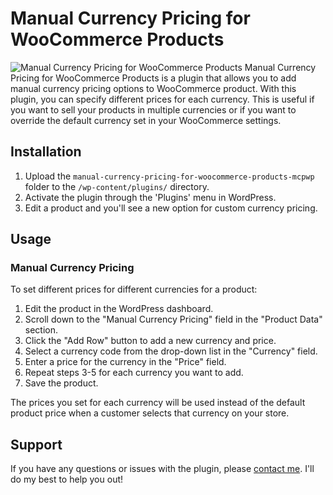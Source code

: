 # Manual Currency Pricing for WooCommerce Products

![Manual Currency Pricing for WooCommerce Products](https://github.com/davidofug/Manual-Currency-Pricing-for-WooCommerce-Products-mcpwp/blob/main/Feature.png)
Manual Currency Pricing for WooCommerce Products is a plugin that allows you to add manual currency pricing options to WooCommerce product. With this plugin, you can specify different prices for each currency. This is useful if you want to sell your products in multiple currencies or if you want to override the default currency set in your WooCommerce settings.

## Installation

1. Upload the `manual-currency-pricing-for-woocommerce-products-mcpwp` folder to the `/wp-content/plugins/` directory.
2. Activate the plugin through the 'Plugins' menu in WordPress.
3. Edit a product and you'll see a new option for custom currency pricing.

## Usage

### Manual Currency Pricing

To set different prices for different currencies for a product:

1. Edit the product in the WordPress dashboard.
2. Scroll down to the "Manual Currency Pricing" field in the "Product Data" section.
3. Click the "Add Row" button to add a new currency and price.
4. Select a currency code from the drop-down list in the "Currency" field.
5. Enter a price for the currency in the "Price" field.
6. Repeat steps 3-5 for each currency you want to add.
7. Save the product.

The prices you set for each currency will be used instead of the default product price when a customer selects that currency on your store.

## Support

If you have any questions or issues with the plugin, please [contact me](https://twitter.com/davidofug). I'll do my best to help you out!
